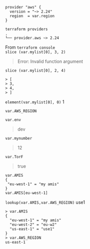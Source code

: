 ```
provider "aws" {
  version = "~> 2.24"
  region  = var.region
}
```

```
terraform providers
.
└── provider.aws ~> 2.24
```

From `terraform console`  
`slice (var.mylist[0], 3, 2)`

> Error: Invalid function argument

`slice (var.mylist[0], 2, 4)`

```
> [
> 3,
> 4,
> ]
```

`element(var.mylist[0], 0)`
1

`var.AWS_REGION`

`var.env`

> dev

`var.mynumber`

> 12

`var.TorF`

> true

```
var.AMIS
{
 "eu-west-1" = "my amis"
}
var.AMIS[eu-west-1]
```

`lookup(var.AMIS,var.AWS_REGION)`
use1

```
> var.AMIS
{
  "eu-west-1" = "my amis"
  "eu-west-2" = "eu-w2"
  "us-east-1" = "use1"
}
> var.AWS_REGION
us-east-1
```
